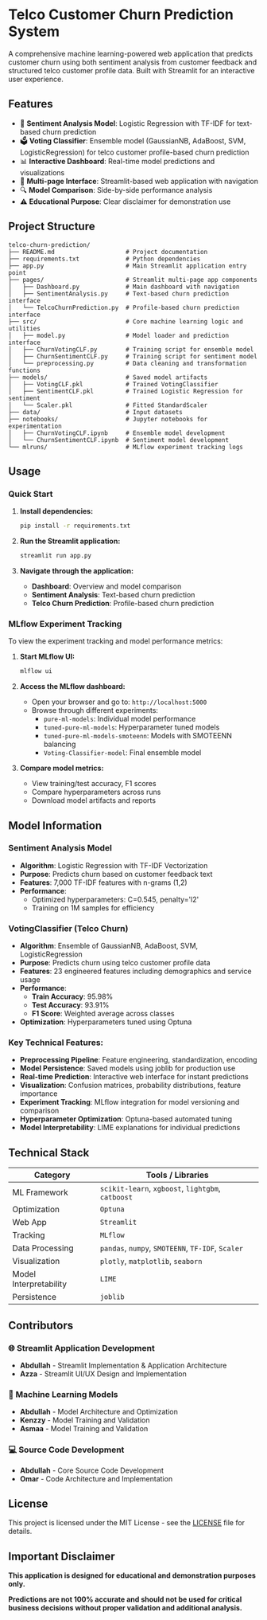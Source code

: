 # Telco Customer Churn Prediction System

A comprehensive machine learning-powered web application that predicts customer churn using both sentiment analysis from customer feedback and structured telco customer profile data. Built with Streamlit for an interactive user experience.

## Features

- 🤖 **Sentiment Analysis Model**: Logistic Regression with TF-IDF for text-based churn prediction
- 🗳️ **Voting Classifier**: Ensemble model (GaussianNB, AdaBoost, SVM, LogisticRegression) for telco customer profile-based churn prediction
- 📊 **Interactive Dashboard**: Real-time model predictions and visualizations
- 📝 **Multi-page Interface**: Streamlit-based web application with navigation
- 🔍 **Model Comparison**: Side-by-side performance analysis
- ⚠️ **Educational Purpose**: Clear disclaimer for demonstration use

## Project Structure

```
telco-churn-prediction/
├── README.md                    # Project documentation
├── requirements.txt             # Python dependencies
├── app.py                       # Main Streamlit application entry point
├── pages/                       # Streamlit multi-page app components
│   ├── Dashboard.py             # Main dashboard with navigation
│   ├── SentimentAnalysis.py     # Text-based churn prediction interface
│   └── TelcoChurnPrediction.py  # Profile-based churn prediction interface
├── src/                         # Core machine learning logic and utilities
│   ├── model.py                 # Model loader and prediction interface
│   ├── ChurnVotingCLF.py        # Training script for ensemble model
│   ├── ChurnSentimentCLF.py     # Training script for sentiment model
│   └── preprocessing.py         # Data cleaning and transformation functions
├── models/                      # Saved model artifacts
│   ├── VotingCLF.pkl            # Trained VotingClassifier
│   ├── SentimentCLF.pkl         # Trained Logistic Regression for sentiment
│   └── Scaler.pkl               # Fitted StandardScaler
├── data/                        # Input datasets
├── notebooks/                   # Jupyter notebooks for experimentation
│   ├── ChurnVotingCLF.ipynb     # Ensemble model development
│   └── ChurnSentimentCLF.ipynb  # Sentiment model development
└── mlruns/                      # MLflow experiment tracking logs
```

## Usage

### Quick Start

1. **Install dependencies:**
    ```bash
    pip install -r requirements.txt
    ```

2. **Run the Streamlit application:**
    ```bash
    streamlit run app.py
    ```

3. **Navigate through the application:**
   - **Dashboard**: Overview and model comparison
   - **Sentiment Analysis**: Text-based churn prediction
   - **Telco Churn Prediction**: Profile-based churn prediction

### MLflow Experiment Tracking

To view the experiment tracking and model performance metrics:

1. **Start MLflow UI:**
    ```bash
    mlflow ui
    ```

2. **Access the MLflow dashboard:**
   - Open your browser and go to: `http://localhost:5000`
   - Browse through different experiments:
     - `pure-ml-models`: Individual model performance
     - `tuned-pure-ml-models`: Hyperparameter tuned models
     - `tuned-pure-ml-models-smoteenn`: Models with SMOTEENN balancing
     - `Voting-Classifier-model`: Final ensemble model

3. **Compare model metrics:**
   - View training/test accuracy, F1 scores
   - Compare hyperparameters across runs
   - Download model artifacts and reports

## Model Information

### Sentiment Analysis Model
- **Algorithm**: Logistic Regression with TF-IDF Vectorization
- **Purpose**: Predicts churn based on customer feedback text
- **Features**: 7,000 TF-IDF features with n-grams (1,2)
- **Performance**: 
  - Optimized hyperparameters: C=0.545, penalty='l2'
  - Training on 1M samples for efficiency

### VotingClassifier (Telco Churn)
- **Algorithm**: Ensemble of GaussianNB, AdaBoost, SVM, LogisticRegression
- **Purpose**: Predicts churn using telco customer profile data
- **Features**: 23 engineered features including demographics and service usage
- **Performance**:
  - **Train Accuracy**: 95.98%
  - **Test Accuracy**: 93.91%
  - **F1 Score**: Weighted average across classes
- **Optimization**: Hyperparameters tuned using Optuna

### Key Technical Features:
- **Preprocessing Pipeline**: Feature engineering, standardization, encoding
- **Model Persistence**: Saved models using joblib for production use
- **Real-time Prediction**: Interactive web interface for instant predictions
- **Visualization**: Confusion matrices, probability distributions, feature importance
- **Experiment Tracking**: MLflow integration for model versioning and comparison
- **Hyperparameter Optimization**: Optuna-based automated tuning
- **Model Interpretability**: LIME explanations for individual predictions

## Technical Stack
| Category               | Tools / Libraries                                 |
| ---------------------- | ------------------------------------------------- |
| ML Framework           | `scikit-learn`, `xgboost`, `lightgbm`, `catboost` |
| Optimization           | `Optuna`                                          |
| Web App                | `Streamlit`                                       |
| Tracking               | `MLflow`                                          |
| Data Processing        | `pandas`, `numpy`, `SMOTEENN`, `TF-IDF`, `Scaler` |
| Visualization          | `plotly`, `matplotlib`, `seaborn`                 |
| Model Interpretability | `LIME`                                            |
| Persistence            | `joblib`                                          |

## Contributors

### 🌐 Streamlit Application Development
- **Abdullah** - Streamlit Implementation & Application Architecture
- **Azza** - Streamlit UI/UX Design and Implementation

### 🤖 Machine Learning Models
- **Abdullah** - Model Architecture and Optimization
- **Kenzzy** - Model Training and Validation
- **Asmaa** - Model Training and Validation

### 💻 Source Code Development
- **Abdullah** - Core Source Code Development
- **Omar** - Code Architecture and Implementation

## License

This project is licensed under the MIT License - see the [LICENSE](LICENSE) file for details.

## Important Disclaimer

**This application is designed for educational and demonstration purposes only.**

**Predictions are not 100% accurate and should not be used for critical business decisions without proper validation and additional analysis.**